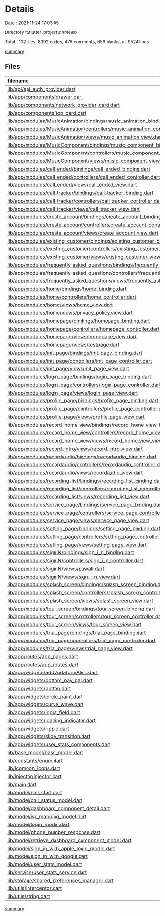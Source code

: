 # Details

Date : 2021-11-24 17:03:05

Directory f:\flutter_project\q4me\lib

Total : 102 files,  8392 codes, 476 comments, 656 blanks, all 9524 lines

[summary](results.md)

## Files
| filename | language | code | comment | blank | total |
| :--- | :--- | ---: | ---: | ---: | ---: |
| [lib/api/api_auth_provider.dart](/lib/api/api_auth_provider.dart) | Dart | 287 | 0 | 26 | 313 |
| [lib/app/components/drawer.dart](/lib/app/components/drawer.dart) | Dart | 142 | 0 | 3 | 145 |
| [lib/app/components/network_provider_card.dart](/lib/app/components/network_provider_card.dart) | Dart | 226 | 0 | 6 | 232 |
| [lib/app/components/top_card.dart](/lib/app/components/top_card.dart) | Dart | 20 | 9 | 3 | 32 |
| [lib/app/modules/MusicAnimation/bindings/music_animation_binding.dart](/lib/app/modules/MusicAnimation/bindings/music_animation_binding.dart) | Dart | 10 | 0 | 3 | 13 |
| [lib/app/modules/MusicAnimation/controllers/music_animation_controller.dart](/lib/app/modules/MusicAnimation/controllers/music_animation_controller.dart) | Dart | 40 | 0 | 7 | 47 |
| [lib/app/modules/MusicAnimation/views/music_animation_view.dart](/lib/app/modules/MusicAnimation/views/music_animation_view.dart) | Dart | 24 | 0 | 5 | 29 |
| [lib/app/modules/MusicComponent/bindings/music_component_binding.dart](/lib/app/modules/MusicComponent/bindings/music_component_binding.dart) | Dart | 10 | 0 | 3 | 13 |
| [lib/app/modules/MusicComponent/controllers/music_component_controller.dart](/lib/app/modules/MusicComponent/controllers/music_component_controller.dart) | Dart | 23 | 0 | 5 | 28 |
| [lib/app/modules/MusicComponent/views/music_component_view.dart](/lib/app/modules/MusicComponent/views/music_component_view.dart) | Dart | 28 | 0 | 6 | 34 |
| [lib/app/modules/call_ended/bindings/call_ended_binding.dart](/lib/app/modules/call_ended/bindings/call_ended_binding.dart) | Dart | 10 | 0 | 3 | 13 |
| [lib/app/modules/call_ended/controllers/call_ended_controller.dart](/lib/app/modules/call_ended/controllers/call_ended_controller.dart) | Dart | 28 | 0 | 4 | 32 |
| [lib/app/modules/call_ended/views/call_ended_view.dart](/lib/app/modules/call_ended/views/call_ended_view.dart) | Dart | 146 | 8 | 5 | 159 |
| [lib/app/modules/call_tracker/bindings/call_tracker_binding.dart](/lib/app/modules/call_tracker/bindings/call_tracker_binding.dart) | Dart | 10 | 0 | 3 | 13 |
| [lib/app/modules/call_tracker/controllers/call_tracker_controller.dart](/lib/app/modules/call_tracker/controllers/call_tracker_controller.dart) | Dart | 76 | 0 | 10 | 86 |
| [lib/app/modules/call_tracker/views/call_tracker_view.dart](/lib/app/modules/call_tracker/views/call_tracker_view.dart) | Dart | 343 | 0 | 3 | 346 |
| [lib/app/modules/create_account/bindings/create_account_binding.dart](/lib/app/modules/create_account/bindings/create_account_binding.dart) | Dart | 10 | 0 | 3 | 13 |
| [lib/app/modules/create_account/controllers/create_account_controller.dart](/lib/app/modules/create_account/controllers/create_account_controller.dart) | Dart | 15 | 0 | 5 | 20 |
| [lib/app/modules/create_account/views/create_account_view.dart](/lib/app/modules/create_account/views/create_account_view.dart) | Dart | 287 | 0 | 7 | 294 |
| [lib/app/modules/existing_customer/bindings/existing_customer_binding.dart](/lib/app/modules/existing_customer/bindings/existing_customer_binding.dart) | Dart | 10 | 0 | 3 | 13 |
| [lib/app/modules/existing_customer/controllers/existing_customer_controller.dart](/lib/app/modules/existing_customer/controllers/existing_customer_controller.dart) | Dart | 15 | 0 | 4 | 19 |
| [lib/app/modules/existing_customer/views/existing_customer_view.dart](/lib/app/modules/existing_customer/views/existing_customer_view.dart) | Dart | 196 | 1 | 8 | 205 |
| [lib/app/modules/frequently_asked_questions/bindings/frequently_asked_questions_binding.dart](/lib/app/modules/frequently_asked_questions/bindings/frequently_asked_questions_binding.dart) | Dart | 10 | 0 | 3 | 13 |
| [lib/app/modules/frequently_asked_questions/controllers/frequently_asked_questions_controller.dart](/lib/app/modules/frequently_asked_questions/controllers/frequently_asked_questions_controller.dart) | Dart | 40 | 0 | 8 | 48 |
| [lib/app/modules/frequently_asked_questions/views/frequently_asked_questions_view.dart](/lib/app/modules/frequently_asked_questions/views/frequently_asked_questions_view.dart) | Dart | 217 | 0 | 6 | 223 |
| [lib/app/modules/home/bindings/home_binding.dart](/lib/app/modules/home/bindings/home_binding.dart) | Dart | 10 | 0 | 3 | 13 |
| [lib/app/modules/home/controllers/home_controller.dart](/lib/app/modules/home/controllers/home_controller.dart) | Dart | 40 | 0 | 8 | 48 |
| [lib/app/modules/home/views/home_view.dart](/lib/app/modules/home/views/home_view.dart) | Dart | 119 | 1 | 4 | 124 |
| [lib/app/modules/home/views/privacy_policy_view.dart](/lib/app/modules/home/views/privacy_policy_view.dart) | Dart | 59 | 0 | 3 | 62 |
| [lib/app/modules/homepage/bindings/homepage_binding.dart](/lib/app/modules/homepage/bindings/homepage_binding.dart) | Dart | 10 | 0 | 3 | 13 |
| [lib/app/modules/homepage/controllers/homepage_controller.dart](/lib/app/modules/homepage/controllers/homepage_controller.dart) | Dart | 164 | 2 | 21 | 187 |
| [lib/app/modules/homepage/views/homepage_view.dart](/lib/app/modules/homepage/views/homepage_view.dart) | Dart | 324 | 0 | 7 | 331 |
| [lib/app/modules/homepage/views/testpage.dart](/lib/app/modules/homepage/views/testpage.dart) | Dart | 66 | 0 | 9 | 75 |
| [lib/app/modules/init_page/bindings/init_page_binding.dart](/lib/app/modules/init_page/bindings/init_page_binding.dart) | Dart | 10 | 0 | 3 | 13 |
| [lib/app/modules/init_page/controllers/init_page_controller.dart](/lib/app/modules/init_page/controllers/init_page_controller.dart) | Dart | 9 | 0 | 3 | 12 |
| [lib/app/modules/init_page/views/init_page_view.dart](/lib/app/modules/init_page/views/init_page_view.dart) | Dart | 53 | 1 | 4 | 58 |
| [lib/app/modules/login_page/bindings/login_page_binding.dart](/lib/app/modules/login_page/bindings/login_page_binding.dart) | Dart | 10 | 0 | 3 | 13 |
| [lib/app/modules/login_page/controllers/login_page_controller.dart](/lib/app/modules/login_page/controllers/login_page_controller.dart) | Dart | 509 | 3 | 22 | 534 |
| [lib/app/modules/login_page/views/login_page_view.dart](/lib/app/modules/login_page/views/login_page_view.dart) | Dart | 303 | 0 | 7 | 310 |
| [lib/app/modules/profile_page/bindings/profile_page_binding.dart](/lib/app/modules/profile_page/bindings/profile_page_binding.dart) | Dart | 10 | 0 | 3 | 13 |
| [lib/app/modules/profile_page/controllers/profile_page_controller.dart](/lib/app/modules/profile_page/controllers/profile_page_controller.dart) | Dart | 16 | 0 | 5 | 21 |
| [lib/app/modules/profile_page/views/profile_page_view.dart](/lib/app/modules/profile_page/views/profile_page_view.dart) | Dart | 72 | 0 | 3 | 75 |
| [lib/app/modules/record_home_view/bindings/record_home_view_binding.dart](/lib/app/modules/record_home_view/bindings/record_home_view_binding.dart) | Dart | 10 | 0 | 3 | 13 |
| [lib/app/modules/record_home_view/controllers/record_home_view_controller.dart](/lib/app/modules/record_home_view/controllers/record_home_view_controller.dart) | Dart | 70 | 1 | 10 | 81 |
| [lib/app/modules/record_home_view/views/record_home_view_view.dart](/lib/app/modules/record_home_view/views/record_home_view_view.dart) | Dart | 17 | 4 | 3 | 24 |
| [lib/app/modules/record_intro/views/record_intro_view.dart](/lib/app/modules/record_intro/views/record_intro_view.dart) | Dart | 0 | 317 | 3 | 320 |
| [lib/app/modules/recordaudio/bindings/recordaudio_binding.dart](/lib/app/modules/recordaudio/bindings/recordaudio_binding.dart) | Dart | 10 | 0 | 3 | 13 |
| [lib/app/modules/recordaudio/controllers/recordaudio_controller.dart](/lib/app/modules/recordaudio/controllers/recordaudio_controller.dart) | Dart | 261 | 1 | 45 | 307 |
| [lib/app/modules/recordaudio/views/recordaudio_view.dart](/lib/app/modules/recordaudio/views/recordaudio_view.dart) | Dart | 635 | 13 | 6 | 654 |
| [lib/app/modules/recording_list/bindings/recording_list_binding.dart](/lib/app/modules/recording_list/bindings/recording_list_binding.dart) | Dart | 10 | 0 | 3 | 13 |
| [lib/app/modules/recording_list/controllers/recording_list_controller.dart](/lib/app/modules/recording_list/controllers/recording_list_controller.dart) | Dart | 65 | 0 | 13 | 78 |
| [lib/app/modules/recording_list/views/recording_list_view.dart](/lib/app/modules/recording_list/views/recording_list_view.dart) | Dart | 62 | 1 | 5 | 68 |
| [lib/app/modules/service_page/bindings/service_page_binding.dart](/lib/app/modules/service_page/bindings/service_page_binding.dart) | Dart | 10 | 0 | 3 | 13 |
| [lib/app/modules/service_page/controllers/service_page_controller.dart](/lib/app/modules/service_page/controllers/service_page_controller.dart) | Dart | 70 | 0 | 10 | 80 |
| [lib/app/modules/service_page/views/service_page_view.dart](/lib/app/modules/service_page/views/service_page_view.dart) | Dart | 380 | 0 | 8 | 388 |
| [lib/app/modules/setting_page/bindings/setting_page_binding.dart](/lib/app/modules/setting_page/bindings/setting_page_binding.dart) | Dart | 10 | 0 | 3 | 13 |
| [lib/app/modules/setting_page/controllers/setting_page_controller.dart](/lib/app/modules/setting_page/controllers/setting_page_controller.dart) | Dart | 77 | 0 | 4 | 81 |
| [lib/app/modules/setting_page/views/setting_page_view.dart](/lib/app/modules/setting_page/views/setting_page_view.dart) | Dart | 187 | 0 | 5 | 192 |
| [lib/app/modules/signIN/bindings/sign_i_n_binding.dart](/lib/app/modules/signIN/bindings/sign_i_n_binding.dart) | Dart | 10 | 0 | 3 | 13 |
| [lib/app/modules/signIN/controllers/sign_i_n_controller.dart](/lib/app/modules/signIN/controllers/sign_i_n_controller.dart) | Dart | 80 | 3 | 9 | 92 |
| [lib/app/modules/signIN/views/pawall.dart](/lib/app/modules/signIN/views/pawall.dart) | Dart | 77 | 0 | 5 | 82 |
| [lib/app/modules/signIN/views/sign_i_n_view.dart](/lib/app/modules/signIN/views/sign_i_n_view.dart) | Dart | 33 | 0 | 3 | 36 |
| [lib/app/modules/splash_screen/bindings/splash_screen_binding.dart](/lib/app/modules/splash_screen/bindings/splash_screen_binding.dart) | Dart | 10 | 0 | 3 | 13 |
| [lib/app/modules/splash_screen/controllers/splash_screen_controller.dart](/lib/app/modules/splash_screen/controllers/splash_screen_controller.dart) | Dart | 115 | 20 | 14 | 149 |
| [lib/app/modules/splash_screen/views/splash_screen_view.dart](/lib/app/modules/splash_screen/views/splash_screen_view.dart) | Dart | 36 | 0 | 5 | 41 |
| [lib/app/modules/tour_screen/bindings/tour_screen_binding.dart](/lib/app/modules/tour_screen/bindings/tour_screen_binding.dart) | Dart | 10 | 0 | 3 | 13 |
| [lib/app/modules/tour_screen/controllers/tour_screen_controller.dart](/lib/app/modules/tour_screen/controllers/tour_screen_controller.dart) | Dart | 50 | 0 | 9 | 59 |
| [lib/app/modules/tour_screen/views/tour_screen_view.dart](/lib/app/modules/tour_screen/views/tour_screen_view.dart) | Dart | 324 | 59 | 11 | 394 |
| [lib/app/modules/trial_page/bindings/trial_page_binding.dart](/lib/app/modules/trial_page/bindings/trial_page_binding.dart) | Dart | 10 | 0 | 3 | 13 |
| [lib/app/modules/trial_page/controllers/trial_page_controller.dart](/lib/app/modules/trial_page/controllers/trial_page_controller.dart) | Dart | 87 | 1 | 11 | 99 |
| [lib/app/modules/trial_page/views/trial_page_view.dart](/lib/app/modules/trial_page/views/trial_page_view.dart) | Dart | 153 | 0 | 3 | 156 |
| [lib/app/routes/app_pages.dart](/lib/app/routes/app_pages.dart) | Dart | 141 | 0 | 6 | 147 |
| [lib/app/routes/app_routes.dart](/lib/app/routes/app_routes.dart) | Dart | 52 | 1 | 4 | 57 |
| [lib/app/widgets/addVodafoneAlert.dart](/lib/app/widgets/addVodafoneAlert.dart) | Dart | 159 | 0 | 4 | 163 |
| [lib/app/widgets/bottom_nav_bar.dart](/lib/app/widgets/bottom_nav_bar.dart) | Dart | 144 | 6 | 3 | 153 |
| [lib/app/widgets/button.dart](/lib/app/widgets/button.dart) | Dart | 34 | 0 | 3 | 37 |
| [lib/app/widgets/circle_paint.dart](/lib/app/widgets/circle_paint.dart) | Dart | 29 | 0 | 4 | 33 |
| [lib/app/widgets/curve_wave.dart](/lib/app/widgets/curve_wave.dart) | Dart | 12 | 1 | 2 | 15 |
| [lib/app/widgets/input_field.dart](/lib/app/widgets/input_field.dart) | Dart | 46 | 0 | 3 | 49 |
| [lib/app/widgets/loading_indicator.dart](/lib/app/widgets/loading_indicator.dart) | Dart | 39 | 5 | 9 | 53 |
| [lib/app/widgets/ripple.dart](/lib/app/widgets/ripple.dart) | Dart | 90 | 1 | 6 | 97 |
| [lib/app/widgets/slide_transition.dart](/lib/app/widgets/slide_transition.dart) | Dart | 22 | 0 | 3 | 25 |
| [lib/app/widgets/user_stats_components.dart](/lib/app/widgets/user_stats_components.dart) | Dart | 89 | 0 | 5 | 94 |
| [lib/base_model/base_model.dart](/lib/base_model/base_model.dart) | Dart | 9 | 0 | 3 | 12 |
| [lib/constants/enum.dart](/lib/constants/enum.dart) | Dart | 13 | 0 | 1 | 14 |
| [lib/icomoon_icons.dart](/lib/icomoon_icons.dart) | Dart | 6 | 7 | 4 | 17 |
| [lib/injector/injector.dart](/lib/injector/injector.dart) | Dart | 10 | 0 | 3 | 13 |
| [lib/main.dart](/lib/main.dart) | Dart | 28 | 0 | 4 | 32 |
| [lib/model/call_start.dart](/lib/model/call_start.dart) | Dart | 35 | 0 | 7 | 42 |
| [lib/model/call_status_model.dart](/lib/model/call_status_model.dart) | Dart | 38 | 3 | 12 | 53 |
| [lib/model/dashboard_component_detail.dart](/lib/model/dashboard_component_detail.dart) | Dart | 24 | 0 | 6 | 30 |
| [lib/model/ivr_mapping_model.dart](/lib/model/ivr_mapping_model.dart) | Dart | 78 | 4 | 12 | 94 |
| [lib/model/login_model.dart](/lib/model/login_model.dart) | Dart | 31 | 0 | 7 | 38 |
| [lib/model/phone_number_response.dart](/lib/model/phone_number_response.dart) | Dart | 19 | 3 | 8 | 30 |
| [lib/model/retrieve_dashboard_component_model.dart](/lib/model/retrieve_dashboard_component_model.dart) | Dart | 150 | 0 | 19 | 169 |
| [lib/model/sign_in_with_apple_login_model.dart](/lib/model/sign_in_with_apple_login_model.dart) | Dart | 25 | 0 | 8 | 33 |
| [lib/model/sign_in_with_google.dart](/lib/model/sign_in_with_google.dart) | Dart | 31 | 0 | 8 | 39 |
| [lib/model/user_stats_model.dart](/lib/model/user_stats_model.dart) | Dart | 26 | 0 | 7 | 33 |
| [lib/service/user_stats_service.dart](/lib/service/user_stats_service.dart) | Dart | 44 | 0 | 6 | 50 |
| [lib/storage/shared_preferences_manager.dart](/lib/storage/shared_preferences_manager.dart) | Dart | 49 | 0 | 18 | 67 |
| [lib/utils/interceptor.dart](/lib/utils/interceptor.dart) | Dart | 42 | 0 | 8 | 50 |
| [lib/utils/string.dart](/lib/utils/string.dart) | Dart | 1 | 0 | 1 | 2 |

[summary](results.md)